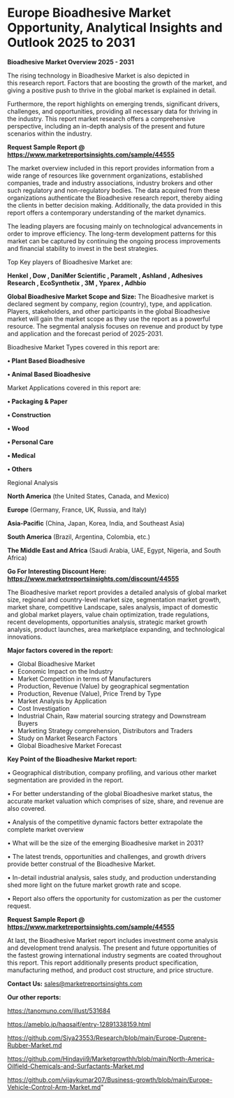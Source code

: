 # Europe Bioadhesive Market Opportunity, Analytical Insights and Outlook 2025 to 2031

<Strong> Bioadhesive Market Overview 2025 - 2031</strong>

The rising technology in Bioadhesive Market is also depicted in this research report. Factors that are boosting the growth of the market, and giving a positive push to thrive in the global market is explained in detail.

Furthermore, the report highlights on emerging trends, significant drivers, challenges, and opportunities, providing all necessary data for thriving in the industry. This report market research offers a comprehensive perspective, including an in-depth analysis of the present and future scenarios within the industry.

<strong>Request Sample Report @ <a href=https://www.marketreportsinsights.com/sample/44555>https://www.marketreportsinsights.com/sample/44555</a></strong>

The market overview included in this report provides information from a wide range of resources like government organizations, established companies, trade and industry associations, industry brokers and other such regulatory and non-regulatory bodies. The data acquired from these organizations authenticate the Bioadhesive research report, thereby aiding the clients in better decision making. Additionally, the data provided in this report offers a contemporary understanding of the market dynamics.

The leading players are focusing mainly on technological advancements in order to improve efficiency. The long-term development patterns for this market can be captured by continuing the ongoing process improvements and financial stability to invest in the best strategies.

Top Key players of Bioadhesive Market are:

<strong>Henkel , Dow , DaniMer Scientific , Paramelt , Ashland , Adhesives Research , EcoSynthetix , 3M , Yparex , Adhbio</strong>

<strong><b>Global Bioadhesive Market Scope and Size:</b></strong>
The Bioadhesive market is declared segment by company, region (country), type, and application. Players, stakeholders, and other participants in the global Bioadhesive market will gain the market scope as they use the report as a powerful resource. The segmental analysis focuses on revenue and product by type and application and the forecast period of 2025-2031.

Bioadhesive Market Types covered in this report are:

<strong>•  Plant Based Bioadhesive 

•  Animal Based Bioadhesive</strong>

Market Applications covered in this report are:

<strong>•  Packaging & Paper 

•  Construction 

•  Wood 

•  Personal Care 

•  Medical 

•  Others</strong> 

Regional Analysis

<strong>North America</strong> (the United States, Canada, and Mexico)

<strong>Europe</strong> (Germany, France, UK, Russia, and Italy)

<strong>Asia-Pacific</strong> (China, Japan, Korea, India, and Southeast Asia)

<strong>South America</strong> (Brazil, Argentina, Colombia, etc.)

<strong>The Middle East and Africa</strong> (Saudi Arabia, UAE, Egypt, Nigeria, and South Africa)

<strong>Go For Interesting Discount Here: <a href=https://www.marketreportsinsights.com/discount/44555>https://www.marketreportsinsights.com/discount/44555</a></strong>

The Bioadhesive market report provides a detailed analysis of global market size, regional and country-level market size, segmentation market growth, market share, competitive Landscape, sales analysis, impact of domestic and global market players, value chain optimization, trade regulations, recent developments, opportunities analysis, strategic market growth analysis, product launches, area marketplace expanding, and technological innovations.

<strong><b>Major factors covered in the report:</b></strong>
<ul>
  <li>Global Bioadhesive Market </li>
  <li>Economic Impact on the Industry</li>
  <li>Market Competition in terms of Manufacturers</li>
  <li>Production, Revenue (Value) by geographical segmentation</li>
  <li>Production, Revenue (Value), Price Trend by Type</li>
  <li>Market Analysis by Application</li>
  <li>Cost Investigation</li>
  <li>Industrial Chain, Raw material sourcing strategy and Downstream Buyers</li>
  <li>Marketing Strategy comprehension, Distributors and Traders</li>
  <li>Study on Market Research Factors</li>
  <li>Global Bioadhesive Market Forecast</li>
</ul>

<strong><b>Key Point of the Bioadhesive Market report:</b></strong>

• Geographical distribution, company profiling, and various other market segmentation are provided in the report.

• For better understanding of the global Bioadhesive market status, the accurate market valuation which comprises of size, share, and revenue are also covered.

• Analysis of the competitive dynamic factors better extrapolate the complete market overview

• What will be the size of the emerging Bioadhesive market in 2031?

• The latest trends, opportunities and challenges, and growth drivers provide better construal of the Bioadhesive Market.

• In-detail industrial analysis, sales study, and production understanding shed more light on the future market growth rate and scope.

• Report also offers the opportunity for customization as per the customer request.

<strong>Request Sample Report @ <a href=https://www.marketreportsinsights.com/sample/44555>https://www.marketreportsinsights.com/sample/44555</a></strong>

At last, the Bioadhesive Market report includes investment come analysis and development trend analysis. The present and future opportunities of the fastest growing international industry segments are coated throughout this report. This report additionally presents product specification, manufacturing method, and product cost structure, and price structure.

<strong>Contact Us:</strong>
sales@marketreportsinsights.com

<strong>Our other reports:</strong>

<a href=https://tanomuno.com/illust/531684>https://tanomuno.com/illust/531684</a>

<a href=https://ameblo.jp/haqsaif/entry-12891338159.html>https://ameblo.jp/haqsaif/entry-12891338159.html</a>

<a href=https://github.com/Siya23553/Research/blob/main/Europe-Duprene-Rubber-Market.md>https://github.com/Siya23553/Research/blob/main/Europe-Duprene-Rubber-Market.md</a>

<a href=https://github.com/Hindavii9/Marketgrowthh/blob/main/North-America-Oilfield-Chemicals-and-Surfactants-Market.md>https://github.com/Hindavii9/Marketgrowthh/blob/main/North-America-Oilfield-Chemicals-and-Surfactants-Market.md</a>

<a href=https://github.com/vijaykumar207/Business-growth/blob/main/Europe-Vehicle-Control-Arm-Market.md>https://github.com/vijaykumar207/Business-growth/blob/main/Europe-Vehicle-Control-Arm-Market.md</a>"
